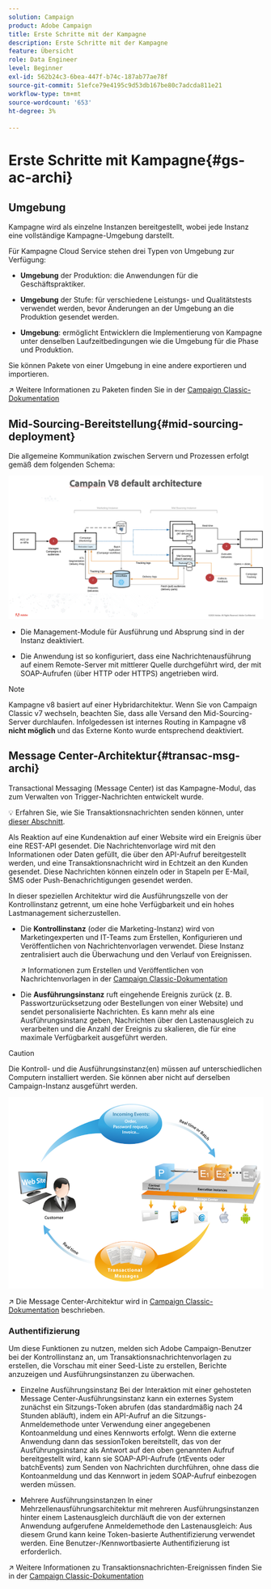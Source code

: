 ```yaml
---
solution: Campaign
product: Adobe Campaign
title: Erste Schritte mit der Kampagne
description: Erste Schritte mit der Kampagne
feature: Übersicht
role: Data Engineer
level: Beginner
exl-id: 562b24c3-6bea-447f-b74c-187ab77ae78f
source-git-commit: 51efce79e4195c9d53db167be80c7adcda811e21
workflow-type: tm+mt
source-wordcount: '653'
ht-degree: 3%

---
```


# Erste Schritte mit Kampagne{#gs-ac-archi}

## Umgebung

Kampagne wird als einzelne Instanzen bereitgestellt, wobei jede Instanz eine vollständige Kampagne-Umgebung darstellt.

Für Kampagne Cloud Service stehen drei Typen von Umgebung zur Verfügung:

* **Umgebung** der Produktion: die Anwendungen für die Geschäftspraktiker.

* **Umgebung** der Stufe: für verschiedene Leistungs- und Qualitätstests verwendet werden, bevor Änderungen an der Umgebung an die Produktion gesendet werden.

* **Umgebung**: ermöglicht Entwicklern die Implementierung von Kampagne unter denselben Laufzeitbedingungen wie die Umgebung für die Phase und Produktion.

Sie können Pakete von einer Umgebung in eine andere exportieren und importieren.

:arrow_upper_right: Weitere Informationen zu Paketen finden Sie in der [Campaign Classic-Dokumentation](https://experienceleague.adobe.com/docs/campaign-classic/using/getting-started/administration-basics/working-with-data-packages.html)

## Mid-Sourcing-Bereitstellung{#mid-sourcing-deployment}

Die allgemeine Kommunikation zwischen Servern und Prozessen erfolgt gemäß dem folgenden Schema:

![](assets/architecture.png)

* Die Management-Module für Ausführung und Absprung sind in der Instanz deaktiviert.

* Die Anwendung ist so konfiguriert, dass eine Nachrichtenausführung auf einem Remote-Server mit mittlerer Quelle durchgeführt wird, der mit SOAP-Aufrufen (über HTTP oder HTTPS) angetrieben wird.

>[!NOTE]
>
> Kampagne v8 basiert auf einer Hybridarchitektur. Wenn Sie von Campaign Classic v7 wechseln, beachten Sie, dass alle Versand den Mid-Sourcing-Server durchlaufen.
> Infolgedessen ist internes Routing in Kampagne v8 **nicht möglich** und das Externe Konto wurde entsprechend deaktiviert.


## Message Center-Architektur{#transac-msg-archi}

Transactional Messaging (Message Center) ist das Kampagne-Modul, das zum Verwalten von Trigger-Nachrichten entwickelt wurde.

:bulb: Erfahren Sie, wie Sie Transaktionsnachrichten senden können, unter [dieser Abschnitt](../send/transactional.md).

Als Reaktion auf eine Kundenaktion auf einer Website wird ein Ereignis über eine REST-API gesendet. Die Nachrichtenvorlage wird mit den Informationen oder Daten gefüllt, die über den API-Aufruf bereitgestellt werden, und eine Transaktionsnachricht wird in Echtzeit an den Kunden gesendet. Diese Nachrichten können einzeln oder in Stapeln per E-Mail, SMS oder Push-Benachrichtigungen gesendet werden.

In dieser speziellen Architektur wird die Ausführungszelle von der Kontrollinstanz getrennt, um eine hohe Verfügbarkeit und ein hohes Lastmanagement sicherzustellen.

* Die **Kontrollinstanz** (oder die Marketing-Instanz) wird von Marketingexperten und IT-Teams zum Erstellen, Konfigurieren und Veröffentlichen von Nachrichtenvorlagen verwendet. Diese Instanz zentralisiert auch die Überwachung und den Verlauf von Ereignissen.

   :arrow_upper_right: Informationen zum Erstellen und Veröffentlichen von Nachrichtenvorlagen in der [Campaign Classic-Dokumentation](https://experienceleague.adobe.com/docs/campaign-classic/using/transactional-messaging/message-templates/introduction.html?lang=en#transactional-messaging)

* Die **Ausführungsinstanz** ruft eingehende Ereignis zurück (z. B. Passwortzurücksetzung oder Bestellungen von einer Website) und sendet personalisierte Nachrichten. Es kann mehr als eine Ausführungsinstanz geben, Nachrichten über den Lastenausgleich zu verarbeiten und die Anzahl der Ereignis zu skalieren, die für eine maximale Verfügbarkeit ausgeführt werden.

>[!CAUTION]
>
>Die Kontroll- und die Ausführungsinstanz(en) müssen auf unterschiedlichen Computern installiert werden. Sie können aber nicht auf derselben Campaign-Instanz ausgeführt werden.

![](assets/messagecenter_diagram.png)

:arrow_upper_right: Die Message Center-Architektur wird in [Campaign Classic-Dokumentation](https://experienceleague.adobe.com/docs/campaign-classic/using/transactional-messaging/introduction/transactional-messaging-architecture.html?lang=en#transactional-messaging) beschrieben.


### Authentifizierung

Um diese Funktionen zu nutzen, melden sich Adobe Campaign-Benutzer bei der Kontrollinstanz an, um Transaktionsnachrichtenvorlagen zu erstellen, die Vorschau mit einer Seed-Liste zu erstellen, Berichte anzuzeigen und Ausführungsinstanzen zu überwachen.

* Einzelne Ausführungsinstanz
Bei der Interaktion mit einer gehosteten Message Center-Ausführungsinstanz kann ein externes System zunächst ein Sitzungs-Token abrufen (das standardmäßig nach 24 Stunden abläuft), indem ein API-Aufruf an die Sitzungs-Anmeldemethode unter Verwendung einer angegebenen Kontoanmeldung und eines Kennworts erfolgt.
Wenn die externe Anwendung dann das sessionToken bereitstellt, das von der Ausführungsinstanz als Antwort auf den oben genannten Aufruf bereitgestellt wird, kann sie SOAP-API-Aufrufe (rtEvents oder batchEvents) zum Senden von Nachrichten durchführen, ohne dass die Kontoanmeldung und das Kennwort in jedem SOAP-Aufruf einbezogen werden müssen.

* Mehrere Ausführungsinstanzen
In einer Mehrzellenausführungsarchitektur mit mehreren Ausführungsinstanzen hinter einem Lastenausgleich durchläuft die von der externen Anwendung aufgerufene Anmeldemethode den Lastenausgleich: Aus diesem Grund kann keine Token-basierte Authentifizierung verwendet werden. Eine Benutzer-/Kennwortbasierte Authentifizierung ist erforderlich.

:arrow_upper_right: Weitere Informationen zu Transaktionsnachrichten-Ereignissen finden Sie in der [Campaign Classic-Dokumentation](https://experienceleague.corp.adobe.com/docs/campaign-classic/using/transactional-messaging/introduction/event-description.html?lang=en#about-transactional-messaging-datamodel)